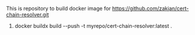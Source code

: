 This is repository to build docker image for https://github.com/zakjan/cert-chain-resolver.git

1. docker buildx build --push -t myrepo/cert-chain-resolver:latest .
